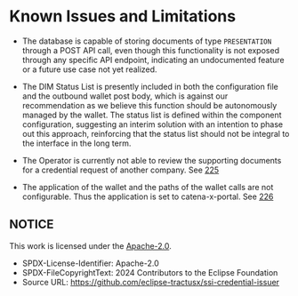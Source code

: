 # Known Issues and Limitations

- The database is capable of storing documents of type `PRESENTATION` through a POST API call, even though this functionality is not exposed through any specific API endpoint, indicating an undocumented feature or a future use case not yet realized.

- The DIM Status List is presently included in both the configuration file and the outbound wallet post body, which is against our recommendation as we believe this function should be autonomously managed by the wallet. The status list is defined within the component configuration, suggesting an interim solution with an intention to phase out this approach, reinforcing that the status list should not be integral to the interface in the long term.

- The Operator is currently not able to review the supporting documents for a credential request of another company. See [225](https://github.com/eclipse-tractusx/ssi-credential-issuer/issues/225)

- The application of the wallet and the paths of the wallet calls are not configurable. Thus the application is set to catena-x-portal. See [226](https://github.com/eclipse-tractusx/ssi-credential-issuer/issues/226)

## NOTICE

This work is licensed under the [Apache-2.0](https://www.apache.org/licenses/LICENSE-2.0).

- SPDX-License-Identifier: Apache-2.0
- SPDX-FileCopyrightText: 2024 Contributors to the Eclipse Foundation
- Source URL: https://github.com/eclipse-tractusx/ssi-credential-issuer